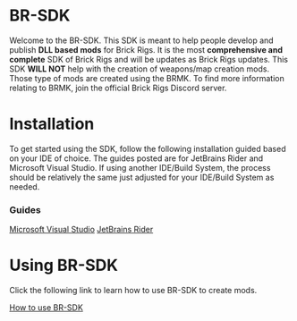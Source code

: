 # BR-SDK

Welcome to the BR-SDK. This SDK is meant to help people develop and publish **DLL based mods** for Brick Rigs. It is the most **comprehensive and complete** SDK of Brick Rigs and will be updates as Brick Rigs updates. This SDK **WILL NOT** help with the creation of weapons/map creation mods. Those  type of mods are created using the BRMK. To find  more information relating to BRMK, join the official Brick Rigs Discord server.


# Installation

To get started using the SDK, follow the following installation guided based on your IDE of choice. The guides posted are for JetBrains Rider and Microsoft Visual Studio. If using another IDE/Build System, the process should be relatively the same just adjusted for your IDE/Build System as needed.

### Guides

[Microsoft Visual Studio](https://github.com/tubaplayerdis/BR-SDK/blob/main/Install-VS.MD)
[JetBrains Rider](https://github.com/tubaplayerdis/BR-SDK/blob/main/Install-Rider.MD)

# Using BR-SDK

Click the following link to learn how to use BR-SDK to create mods.

[How to use BR-SDK](https://github.com/tubaplayerdis/BR-SDK/blob/main/UsingBRSDK.MD)

